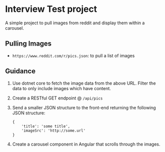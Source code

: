 # Interview Test project

A simple project to pull images from reddit and display them within a carousel.

## Pulling Images

* `https://www.reddit.com/r/pics.json`: to pull a list of images

## Guidance

1. Use dotnet core to fetch the image data from the above URL.  Filter the data to only include images which have content.
2. Create a RESTful GET endpoint @ `/api/pics`
3. Send a smaller JSON structure to the front-end  returning the following JSON structure:

       {
           'title': 'some title',
           'imageSrc': 'http://some.url'
       }
4. Create a carousel component in Angular that scrolls through the images.